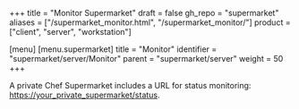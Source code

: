 +++
title = "Monitor Supermarket"
draft = false
gh_repo = "supermarket"
aliases = ["/supermarket_monitor.html", "/supermarket_monitor/"]
product = ["client", "server", "workstation"]

[menu]
  [menu.supermarket]
    title = "Monitor"
    identifier = "supermarket/server/Monitor"
    parent = "supermarket/server"
    weight = 50
+++

A private Chef Supermarket includes a URL for status monitoring:
<https://your_private_supermarket/status>.
